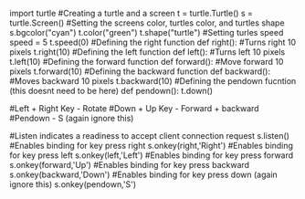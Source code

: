 import turtle
#Creating a turtle and a screen
t = turtle.Turtle()
s = turtle.Screen()
#Setting the screens color, turtles color, and turtles shape
s.bgcolor("cyan")
t.color("green")
t.shape("turtle")
#Setting turles speed
speed = 5
t.speed(0)
#Defining the right function
def right():
  #Turns right 10 pixels
  t.right(10)
#Defining the left function
def left():
  #Turns left 10 pixels
  t.left(10)
#Defining the forward function
def forward():
  #Move forward 10 pixels
  t.forward(10)
#Defining the backward function
def backward():
  #Moves backward 10 pixels
  t.backward(10)
#Defining the pendown fucntion (this doesnt need to be here)
def pendown():
  t.down()
  
#Left + Right Key - Rotate
#Down + Up Key - Forward + backward
#Pendown - S (again ignore this)

#Listen indicates a readiness to accept client connection request
s.listen()
#Enables binding for key press right
s.onkey(right,'Right') 
#Enables binding for key press left
s.onkey(left,'Left')
#Enables binding for key press forward
s.onkey(forward,'Up') 
#Enables binding for key press backward
s.onkey(backward,'Down')
#Enables binding for key press down (again ignore this)
s.onkey(pendown,'S') 
